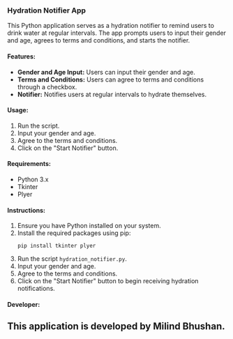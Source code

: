 ### Hydration Notifier App

This Python application serves as a hydration notifier to remind users to drink water at regular intervals. The app prompts users to input their gender and age, agrees to terms and conditions, and starts the notifier.

#### Features:
- **Gender and Age Input:** Users can input their gender and age.
- **Terms and Conditions:** Users can agree to terms and conditions through a checkbox.
- **Notifier:** Notifies users at regular intervals to hydrate themselves.

#### Usage:
1. Run the script.
2. Input your gender and age.
3. Agree to the terms and conditions.
4. Click on the "Start Notifier" button.

#### Requirements:
- Python 3.x
- Tkinter
- Plyer

#### Instructions:
1. Ensure you have Python installed on your system.
2. Install the required packages using pip:
   ```
   pip install tkinter plyer
   ```
3. Run the script `hydration_notifier.py`.
4. Input your gender and age.
5. Agree to the terms and conditions.
6. Click on the "Start Notifier" button to begin receiving hydration notifications.

#### Developer:
This application is developed by Milind Bhushan.
---
